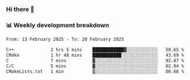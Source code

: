 ### Hi there 👋

### 📊 Weekly development breakdown
<!--START_SECTION:waka-->

```txt
From: 13 February 2025 - To: 20 February 2025

C++              2 hrs 5 mins    ████████████▓░░░░░░░░░░░░   50.65 %
CMake            1 hr 48 mins    ███████████░░░░░░░░░░░░░░   43.69 %
C                7 mins          ▓░░░░░░░░░░░░░░░░░░░░░░░░   02.87 %
C/C              5 mins          ▓░░░░░░░░░░░░░░░░░░░░░░░░   02.04 %
CMakeLists.txt   1 min           ▒░░░░░░░░░░░░░░░░░░░░░░░░   00.68 %
```

<!--END_SECTION:waka-->
